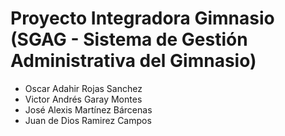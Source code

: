 # Proyecto Integradora Gimnasio (SGAG - Sistema de Gestión Administrativa del Gimnasio)
- Oscar Adahir Rojas Sanchez
- Victor Andrés Garay Montes
- José Alexis Martínez Bárcenas
- Juan de Dios Ramirez Campos
